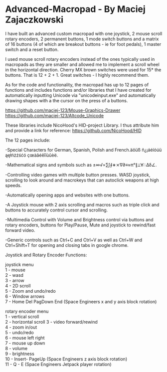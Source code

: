 # Advanced-Macropad - By Maciej Zajaczkowski

I have built an advanced custom macropad with one joystick, 2 mouse scroll rotary encoders, 2 permanent buttons, 1 mode switch buttons and a matrix of 16 buttons (4 of which
are breakout buttons - ie for foot pedals), 1 master switch and a reset button. 

I used mouse scroll rotary encoders instead of the ones typically used in macropads as they are smaller and allowed me to implement a scroll wheel in the horizontal direction.
Cherry MX brown switches were used for 15* the buttons. That is 12 + 2 + 1. Great switches - I highly recommend them.

As for the code and functionality, the macropad has up to 12 pages of functions and includes functions and/or libraries that I have created for automatically inputting Unicode via "unicodeinput.exe" and automatically drawing shapes with a the cursor on the press of a buttons. 

https://github.com/maciej-123/Mouse-Graphics-Drawer
https://github.com/maciej-123/Altcode_Unicode

These libraries include NicoHood's HID-project Library. I thus attribute him and provide a link for reference:
https://github.com/NicoHood/HID





The 12 pages include:

-Special Characters for German, Spanish, Polish and French.äöüß ñ¿¡áéíóúü ąęłńżźśćó çœàâéêîïùûèë.

-Mathematical signs and symbols such as ±∞√∝∑∫∮∗⨯∇∂≡≈π°∥⟂∀∴Δδ∠.

-Controlling video games with multiple button presses. WASD joystick, scrolling to look around and macrokeys that can autoclick weapons at high speeds.

-Automatically opening apps and websites with one buttons.

-A Joystick mouse with 2 axis scrolling and macros such as triple click and buttons to accurately control cursor and scrolling.

-Multimedia Control with Volume and Brightness control via buttons and rotary encoders, buttons for Play/Pause, Mute and joystick to rewind/fast forward video.

-Generic controls such as Ctrl+C and Ctrl+V as well as Ctrl+W and Ctrl+Shift+T for opening and closing tabs in google chrome.


Joystick and Rotary Encoder Functions:
   
   joystick menu   
   1 - mouse   
   2 - wasd   
   3 - arrow   
   4 - 2D scroll   
   5 - Zoom and undo/redo   
   6 - Window arrows  
   7 - Home Del PagDown End (Space Engineers x and y axis block rotation)
   
   
   rotary encoder menu   
   1 - vertical scroll   
   2 - horizontal scroll
   3 - video forward/rewind  
   4 - zoom in/out  
   5 - undo/redo   
   6 - mouse left right   
   7 - mouse up down    
   8 - volume  
   9 - brightness  
   10 - Insert- PageUp (Space Engineers z axis block rotation)  
   11 - Q - E (Space Engineers Jetpack player rotation)
